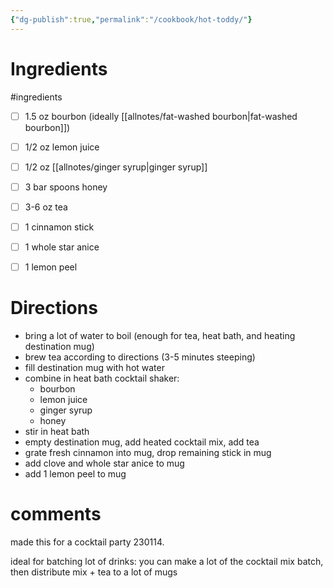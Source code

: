 ```yaml
---
{"dg-publish":true,"permalink":"/cookbook/hot-toddy/"}
---
```




# Ingredients
#ingredients 
* [ ] 1.5 oz bourbon (ideally [[allnotes/fat-washed bourbon\|fat-washed bourbon]])
* [ ] 1/2 oz lemon juice
* [ ] 1/2 oz [[allnotes/ginger syrup\|ginger syrup]]
* [ ] 3 bar spoons honey
* [ ] 3-6 oz tea
* [ ] 1 cinnamon stick
* [ ] 1 whole star anice
* [ ] 1 lemon peel


# Directions

* bring a lot of water to boil (enough for tea, heat bath, and heating destination mug)
* brew tea according to directions (3-5 minutes steeping)
* fill destination mug with hot water
* combine in heat bath cocktail shaker:
	* bourbon
	* lemon juice
	* ginger syrup
	* honey
* stir in heat bath
* empty destination mug, add heated cocktail mix, add tea
* grate fresh cinnamon into mug, drop remaining stick in mug
* add clove and whole star anice to mug
* add 1 lemon peel to mug

# comments

made this for a cocktail party 230114.

ideal for batching lot of drinks:  you can make a lot of the cocktail mix batch, then distribute mix + tea to a lot of mugs